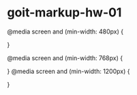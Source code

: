 # goit-markup-hw-01

@media screen and (min-width: 480px) {

}

@media screen and (min-width: 768px) {

} @media screen and (min-width: 1200px) {

}
